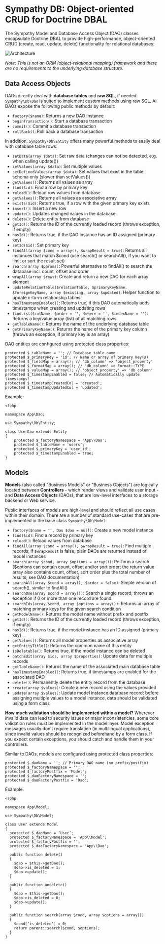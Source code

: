 Sympathy DB: Object-oriented CRUD for Doctrine DBAL
===================================================

The Sympathy Model and Database Access Object (DAO) classes encapsulate Doctrine DBAL to provide high-performance, object-oriented CRUD (create, read, update, delete) functionality for relational databases:

![Architecture](https://lastzero.net/wp-content/uploads/2014/08/sympathy_db.png)

*Note: This is not an ORM (object-relational mapping) framework and there are no requirements to the underlying database structure.*

Data Access Objects
-------------------
DAOs directly deal with **database tables** and **raw SQL**, if needed. `Sympathy\Db\Dao` is suited to implement custom methods using raw SQL. All DAOs expose the following public methods by default:
- `factory($name)`: Returns a new DAO instance
- `beginTransaction()`: Start a database transaction
- `commit()`: Commit a database transaction
- `rollBack()`: Roll back a database transaction

In addition, `Sympathy\Db\Entity` offers many powerful methods to easily deal with database table rows:
- `setData(array $data)`: Set raw data (changes can not be detected, e.g. when calling update())
- `setValues(array $data)`: Set multiple values
- `setDefinedValues(array $data)`: Set values that exist in the table schema only (slower than setValues())
- `getValues()`: Returns all values as array
- `find($id)`: Find a row by primary key
- `reload()`: Reload row values from database
- `getValues()`: Returns all values as associative array
- `exists($id)`: Returns true, if a row with the given primary key exists
- `insert()`: Insert a new row
- `update()`: Updates changed values in the database
- `delete()`: Delete entity from database
- `getId()`: Returns the ID of the currently loaded record (throws exception, if empty)
- `hasId()`: Returns true, if the DAO instance has an ID assigned (primary key)
- `setId($id)`: Set primary key
- `findAll(array $cond = array(), $wrapResult = true)`: Returns all instances that match $cond (use search() or searchAll(), if you want to limit or sort the result set)
- `search(array $params)`: Powerful alternative to findAll() to search the database incl. count, offset and order
- `wrapAll(array $rows)`: Create and return a new DAO for each array element
- `updateRelationTable($relationTable, $primaryKeyName, $foreignKeyName, array $existing, array $updated)`: Helper function to update n-to-m relationship tables
- `hasTimestampEnabled()`: Returns true, if this DAO automatically adds timestamps when creating and updating rows
- `findList($colName, $order = '', $where = '', $indexName = '')`: Returns a key/value array (list) of all matching rows
- `getTableName()`: Returns the name of the underlying database table
- `getPrimaryKeyName()`: Returns the name of the primary key column (throws an exception, if primary key is an array)

DAO entities are configured using protected class properties:

    protected $_tableName = ''; // Database table name
    protected $_primaryKey = 'id'; // Name or array of primary key(s)
    protected $_fieldMap = array(); // 'db_column' => 'object_property'
    protected $_formatMap = array(); // 'db_column' => Format::TYPE
    protected $_valueMap = array(); // 'object_property' => 'db_column'
    protected $_timestampEnabled = false; // Automatically update timestamps?
    protected $_timestampCreatedCol = 'created';
    protected $_timestampUpdatedCol = 'updated';

Example:
    
    <?php
    
    namespace App\Dao;
    
    use Sympathy\Db\Entity;
    
    class UserDao extends Entity
    {
        protected $_factoryNamespace = 'App\\Dao';
        protected $_tableName = 'users';
        protected $_primaryKey = 'user_id';
        protected $_timestampEnabled = true;
    }

Models
------
**Models** (also called "Business Models" or "Business Objects") are logically located between **Controllers** - which render views and validate user input - and **Data Access Objects** (DAOs), that are low-level interfaces to a storage backend or Web service.

Public interfaces of models are high-level and should reflect all use cases within their domain. There are a number of standard use-cases that are pre-implemented in the base class `Sympathy\Db\Model`:
- `factory($name = '', Dao $dao = null)`: Create a new model instance
- `find($id)`: Find a record by primary key
- `reload()`: Reload values from database
- `findAll(array $cond = array(), $wrapResult = true)`: Find multiple records; if `$wrapResult` is false, plain DAOs are returned instead of model instances
- `search(array $cond, array $options = array())`: Perform a search ($options can contain count, offset and/or sort order; the return value array also contains count, offset, sort order plus the total number of results; see DAO documentation)
- `searchAll(array $cond = array(), $order = false)`: Simple version of search(), similar to findAll()
- `searchOne(array $cond = array())`: Search a single record; throws an exception if 0 or more than one record are found
- `searchIds(array $cond, array $options = array())`: Returns an array of matching primary keys for the given search condition
- `getModelName()`: Returns the model name without prefix and postfix
- `getId()`: Returns the ID of the currently loaded record (throws exception, if empty)
- `hasId()`: Returns true, if the model instance has an ID assigned (primary key)
- `getValues()`: Returns all model properties as associative array
- `getEntityTitle()`: Returns the common name of this entity
- `isDeletable()`: Returns true, if the model instance can be deleted
- `batchEdit(array $ids, array $properties)`: Update data for multiple records
- `getTableName()`: Returns the name of the associated main database table
- `hasTimestampEnabled()`: Returns true, if timestamps are enabled for the associated DAO
- `delete()`: Permanently delete the entity record from the database
- `create(array $values)`: Create a new record using the values provided
- `update(array $values)`: Update model instance database record; before assigning multiple values to a model instance, data should be validated using a form class

**How much validation should be implemented within a model?** Wherever invalid data can lead to security issues or major inconsistencies, some core validation rules must be implemented in the model layer. Model exception messages usually don’t require translation (in multilingual applications), since invalid values should be recognized beforehand by a form class. If you expect certain exceptions, you should catch and handle them in your controllers.

Similar to DAOs, models are configured using protected class properties:

    protected $_daoName = ''; // Primary DAO name (no prefix/postfix)
    protected $_factoryNamespace = '';
    protected $_factoryPostfix = 'Model';
    protected $_daoFactoryNamespace = '';
    protected $_daoFactoryPostfix = 'Dao';

Example:

    <?php
    
    namespace App\Model;
    
    use Sympathy\Db\Model;
    
    class User extends Model 
    {
      protected $_daoName = ‘User’;
      protected $_factoryNamespace = 'App\\Model';
      protected $_factoryPostfix = '';
      protected $_daoFactoryNamespace = 'App\\Dao';
      
      public function delete() 
      {
        $dao = $this->getDao();
        $dao->is_deleted = 1;
        $dao->update();
      }
    
      public function undelete() 
      {
        $dao = $this->getDao();
        $dao->is_deleted = 0;
        $dao->update();
      }
    
      public function search(array $cond, array $options = array()) 
      {
        $cond[‘is_deleted’] = 0;
        return parent::search($cond, $options);
      }
    }
